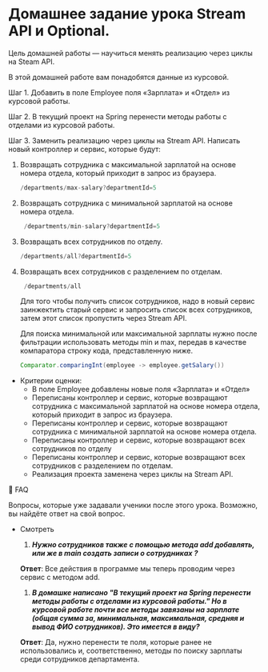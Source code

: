 # Домашнее задание урока  Stream API и Optional.
Цель  домашней работы — научиться менять реализацию через циклы на Steam API.

В этой домашней работе вам понадобятся данные из курсовой.
 

Шаг 1. Добавить в поле Employee поля «Зарплата» и «Отдел» из курсовой работы.

Шаг 2. В текущий проект на Spring перенести методы работы с отделами из курсовой работы. 

Шаг 3. Заменить реализацию через циклы на Stream API. Написать новый контроллер и сервис, которые будут:

1. Возвращать сотрудника с максимальной зарплатой на основе номера отдела, который приходит в запрос из браузера.
    
    ```java
    /departments/max-salary?departmentId=5
    ```
    
2.  Возвращать сотрудника с минимальной зарплатой на основе номера отдела.
    
    ```java
     /departments/min-salary?departmentId=5 
    ```
    
3. Возвращать всех сотрудников по отделу. 
    
    ```java
    /departments/all?departmentId=5
    ```
    
4. Возвращать всех сотрудников с разделением по отделам.
    
    ```java
     /departments/all
    ```
    
 
    Для того чтобы получить список сотрудников, надо в новый сервис заинжектить старый сервис и запросить список всех сотрудников, затем этот список пропустить через Stream API.
    
    Для поиска минимальной или максимальной зарплаты нужно после фильтрации использовать методы min и max, передав в качестве компаратора строку кода, представленную ниже.
    
    ```java
    Comparator.comparingInt(employee -> employee.getSalary())
    ```
    
- Критерии оценки:
    - В поле Employee  добавлены новые поля «Зарплата» и «Отдел»
    - Переписаны контроллер и сервис, которые возвращают сотрудника с максимальной зарплатой на основе номера отдела, который приходит в запрос из браузера.
    - Переписаны контроллер и сервис, которые возвращают сотрудника с минимальной зарплатой на основе номера отдела.
    - Переписаны контроллер и сервис, которые возвращают всех сотрудников по отделу
    - Переписаны контроллер и сервис, которые возвращают всех сотрудников с разделением по отделам.
    - Реализация проекта заменена через циклы на Stream API.

🐝 FAQ 

Вопросы, которые уже задавали ученики после этого урока. 
Возможно, вы найдёте ответ на свой вопрос.

- Смотреть
    1. ***Нужно сотрудников также с помощью метода add добавлять, или же в main создать записи о сотрудниках ?***
    
    **Ответ**:  Все действия в программе  мы теперь проводим через сервис с методом add. 
    
    1. ***В домашке написано "В текущий проект на Spring перенести методы работы с отделами из курсовой работы." Но в курсовой работе почти все методы завязаны на зарплате (общая сумма за, минимальная, максимальная, средняя и вывод ФИО сотрудников). Это имеется в виду?***
    
    **Ответ**: Да, нужно перенести те поля, которые ранее не использовались и, соответственно, методы по поиску зарплаты среди сотрудников департамента.
